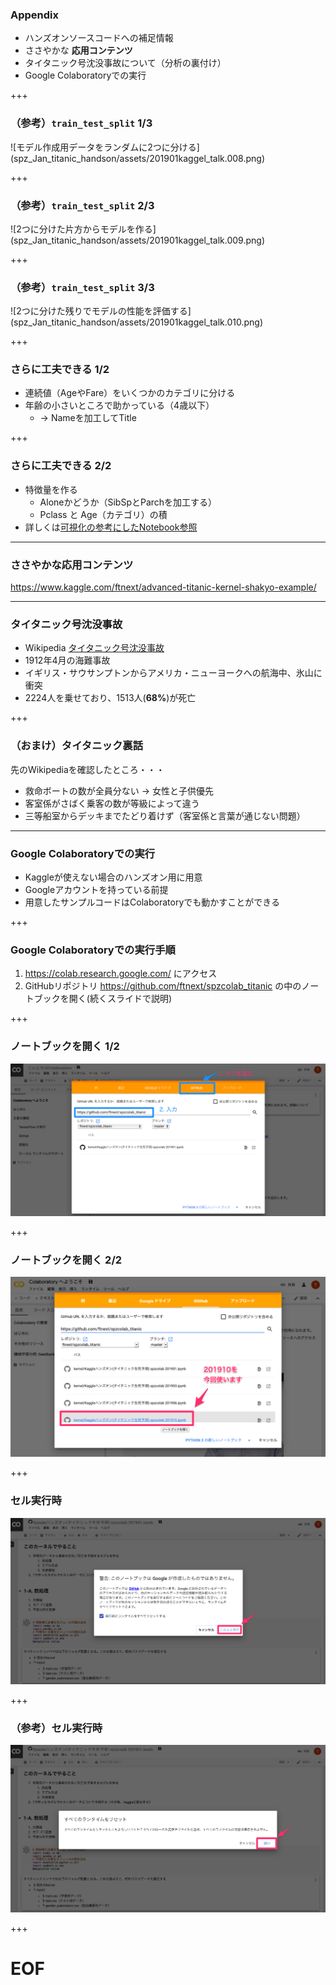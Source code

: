 ### Appendix

- ハンズオンソースコードへの補足情報
- ささやかな **応用コンテンツ**
- タイタニック号沈没事故について（分析の裏付け）
- Google Colaboratoryでの実行

+++

### （参考）`train_test_split` 1/3

<span class="seventy-percent-img">
![モデル作成用データをランダムに2つに分ける](spz_Jan_titanic_handson/assets/201901kaggel_talk.008.png)
</span>

+++

### （参考）`train_test_split` 2/3

<span class="seventy-percent-img">
![2つに分けた片方からモデルを作る](spz_Jan_titanic_handson/assets/201901kaggel_talk.009.png)
</span>

+++

### （参考）`train_test_split` 3/3

<span class="seventy-percent-img">
![2つに分けた残りでモデルの性能を評価する](spz_Jan_titanic_handson/assets/201901kaggel_talk.010.png)
</span>

+++

### さらに工夫できる 1/2

- 連続値（AgeやFare）をいくつかのカテゴリに分ける
- 年齢の小さいところで助かっている（4歳以下）
  - → Nameを加工してTitle

+++

### さらに工夫できる 2/2

- 特徴量を作る
  - Aloneかどうか（SibSpとParchを加工する）
  - Pclass と Age（カテゴリ）の積
- 詳しくは[可視化の参考にしたNotebook参照](https://www.kaggle.com/startupsci/titanic-data-science-solutions)

---

### ささやかな応用コンテンツ

https://www.kaggle.com/ftnext/advanced-titanic-kernel-shakyo-example/

---

### タイタニック号沈没事故

- Wikipedia [タイタニック号沈没事故](https://ja.m.wikipedia.org/wiki/%E3%82%BF%E3%82%A4%E3%82%BF%E3%83%8B%E3%83%83%E3%82%AF%E5%8F%B7%E6%B2%88%E6%B2%A1%E4%BA%8B%E6%95%85)
- 1912年4月の海難事故
- イギリス・サウサンプトンからアメリカ・ニューヨークへの航海中、氷山に衝突
- 2224人を乗せており、1513人(**68%**)が死亡

+++

### （おまけ）タイタニック裏話

先のWikipediaを確認したところ・・・

- 救命ボートの数が全員分ない -> 女性と子供優先
- 客室係がさばく乗客の数が等級によって違う
- 三等船室からデッキまでたどり着けず（客室係と言葉が通じない問題）

---

### Google Colaboratoryでの実行

- Kaggleが使えない場合のハンズオン用に用意
- Googleアカウントを持っている前提
- 用意したサンプルコードはColaboratoryでも動かすことができる

+++

### Google Colaboratoryでの実行手順

1. https://colab.research.google.com/ にアクセス
2. GitHubリポジトリ https://github.com/ftnext/spzcolab_titanic の中のノートブックを開く(続くスライドで説明)

+++

### ノートブックを開く 1/2

![GitHubのタブを選び、https://github.com/ftnext/spzcolab_titanic と入力](spz_Jan_titanic_handson/assets/colab_select_notebook.png)

+++

### ノートブックを開く 2/2

![ノートブック(.ipynb)のリンクをクリック](spz_Oct_titanic_handson4/assets/colab_select_notebook4.png)

+++

### セル実行時

![セルを初めて実行したときの警告は「このまま実行」を選択](spz_Jan_titanic_handson/assets/colab_run_cell.png)

+++

### （参考）セル実行時

![続くすべてのランタイムをリセットは「はい」を選択](spz_Jan_titanic_handson/assets/colab_run_cell2.png)

+++

# EOF
